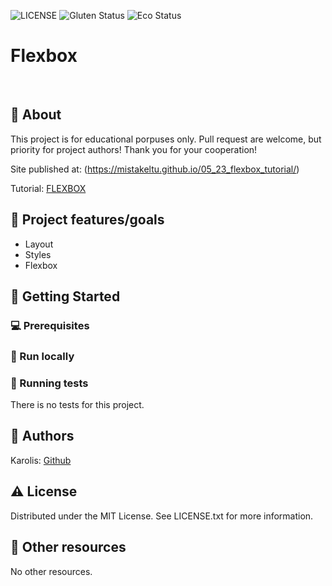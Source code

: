 ![LICENSE](https://img.shields.io/badge/license-MIT-blue.svg?style=flat-square)
![Gluten Status](https://img.shields.io/badge/Gluten-Free-green.svg)
![Eco Status](https://img.shields.io/badge/ECO-Friendly-green.svg)

# Flexbox

<br>

## 🌟 About

This project is for educational porpuses only. Pull request are welcome, but priority for project authors! Thank you for your cooperation!

Site published at: (https://mistakeltu.github.io/05_23_flexbox_tutorial/)

Tutorial: [FLEXBOX](https://internetingishard.netlify.app/html-and-css/flexbox/index.html)
## 🎯 Project features/goals


-   Layout
-   Styles
-   Flexbox

## 🧰 Getting Started

### 💻 Prerequisites

### 🏃 Run locally

### 🧪 Running tests

There is no tests for this project.

## 🎅 Authors

Karolis: [Github](https://github.com/mistakeltu)

## ⚠️ License

Distributed under the MIT License. See LICENSE.txt for more information.

## 🔗 Other resources

No other resources.
